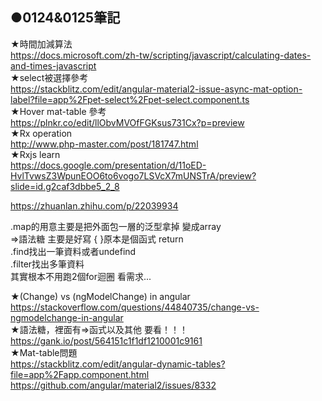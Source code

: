 ## ●0124&0125筆記<br />

★時間加減算法<br />
https://docs.microsoft.com/zh-tw/scripting/javascript/calculating-dates-and-times-javascript<br />
★select被選擇參考<br />
https://stackblitz.com/edit/angular-material2-issue-async-mat-option-label?file=app%2Fpet-select%2Fpet-select.component.ts<br />
★Hover mat-table 參考<br />
https://plnkr.co/edit/llObvMVOfFGKsus731Cx?p=preview<br />
★Rx operation<br />
http://www.php-master.com/post/181747.html<br />
★Rxjs learn<br />
https://docs.google.com/presentation/d/11oED-HvlTvwsZ3WpunEOO6to6vogo7LSVcX7mUNSTrA/preview?slide=id.g2caf3dbbe5_2_8<br />

https://zhuanlan.zhihu.com/p/22039934<br />

.map的用意主要是把外面包一層的泛型拿掉 變成array<br />
=>語法糖 主要是好寫 { }原本是個函式 return<br />
.find找出一筆資料或者undefind<br />
.filter找出多筆資料<br />
其實根本不用跑2個for迴圈 看需求...<br />

★(Change) vs (ngModelChange) in angular<br />
https://stackoverflow.com/questions/44840735/change-vs-ngmodelchange-in-angular<br />
★語法糖，裡面有=>函式以及其他 要看！！！<br />
https://gank.io/post/564151c1f1df1210001c9161<br />
★Mat-table問題<br />
https://stackblitz.com/edit/angular-dynamic-tables?file=app%2Fapp.component.html<br />
https://github.com/angular/material2/issues/8332<br />
